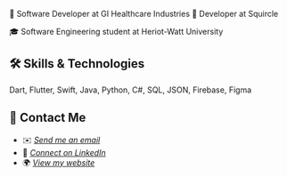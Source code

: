 💼 Software Developer at GI Healthcare Industries
💼 Developer at Squircle

🎓 Software Engineering student at Heriot-Watt University

## 🛠️ Skills & Technologies
Dart, Flutter, Swift, Java, Python, C#, SQL, JSON, Firebase, Figma

## 💬 Contact Me
- ✉️ <a href = "mailto:hello@jakecallcut.dev">*Send me an email*</a>
- 🔵 <a href = "https://www.linkedin.com/in/j-callcut/">*Connect on LinkedIn*</a>
- 🌍 <a href = "https://jakecallcut.dev">*View my website*</a>
